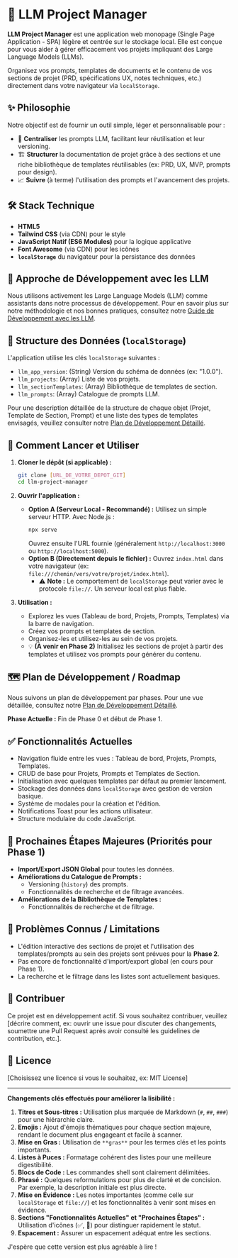 # 🚀 LLM Project Manager

**LLM Project Manager** est une application web monopage (Single Page Application - SPA) légère et centrée sur le stockage local. Elle est conçue pour vous aider à gérer efficacement vos projets impliquant des Large Language Models (LLMs).

Organisez vos prompts, templates de documents et le contenu de vos sections de projet (PRD, spécifications UX, notes techniques, etc.) directement dans votre navigateur via `localStorage`.

## ✨ Philosophie

Notre objectif est de fournir un outil simple, léger et personnalisable pour :

*   🎯 **Centraliser** les prompts LLM, facilitant leur réutilisation et leur versioning.
*   🏗️ **Structurer** la documentation de projet grâce à des sections et une riche bibliothèque de templates réutilisables (ex: PRD, UX, MVP, prompts pour design).
*   📈 **Suivre** (à terme) l'utilisation des prompts et l'avancement des projets.

## 🛠️ Stack Technique

*   **HTML5**
*   **Tailwind CSS** (via CDN) pour le style
*   **JavaScript Natif (ES6 Modules)** pour la logique applicative
*   **Font Awesome** (via CDN) pour les icônes
*   **`localStorage`** du navigateur pour la persistance des données

## 🤖 Approche de Développement avec les LLM

Nous utilisons activement les Large Language Models (LLM) comme assistants dans notre processus de développement.
Pour en savoir plus sur notre méthodologie et nos bonnes pratiques, consultez notre [Guide de Développement avec les LLM](./docs/LLM_DEVELOPMENT_GUIDE.md).

## 💾 Structure des Données (`localStorage`)

L'application utilise les clés `localStorage` suivantes :

*   `llm_app_version`: (String) Version du schéma de données (ex: "1.0.0").
*   `llm_projects`: (Array) Liste de vos projets.
*   `llm_sectionTemplates`: (Array) Bibliothèque de templates de section.
*   `llm_prompts`: (Array) Catalogue de prompts LLM.

Pour une description détaillée de la structure de chaque objet (Projet, Template de Section, Prompt) et une liste des types de templates envisagés, veuillez consulter notre [Plan de Développement Détaillé](./docs/PLAN.md).

## 🚀 Comment Lancer et Utiliser

1.  **Cloner le dépôt (si applicable) :**
    ```bash
    git clone [URL_DE_VOTRE_DEPOT_GIT]
    cd llm-project-manager
    ```

2.  **Ouvrir l'application :**
    *   **Option A (Serveur Local - Recommandé) :**
        Utilisez un simple serveur HTTP. Avec Node.js :
        ```bash
        npx serve
        ```
        Ouvrez ensuite l'URL fournie (généralement `http://localhost:3000` ou `http://localhost:5000`).
    *   **Option B (Directement depuis le fichier) :**
        Ouvrez `index.html` dans votre navigateur (ex: `file:///chemin/vers/votre/projet/index.html`).
        *   ⚠️ **Note :** Le comportement de `localStorage` peut varier avec le protocole `file://`. Un serveur local est plus fiable.

3.  **Utilisation :**
    *   Explorez les vues (Tableau de bord, Projets, Prompts, Templates) via la barre de navigation.
    *   Créez vos prompts et templates de section.
    *   Organisez-les et utilisez-les au sein de vos projets.
    *   💡 **(À venir en Phase 2)** Initialisez les sections de projet à partir des templates et utilisez vos prompts pour générer du contenu.

## 🗺️ Plan de Développement / Roadmap

Nous suivons un plan de développement par phases. Pour une vue détaillée, consultez notre [Plan de Développement Détaillé](./docs/PLAN.md).

**Phase Actuelle :** Fin de Phase 0 et début de Phase 1.

## ✅ Fonctionnalités Actuelles

*   Navigation fluide entre les vues : Tableau de bord, Projets, Prompts, Templates.
*   CRUD de base pour Projets, Prompts et Templates de Section.
*   Initialisation avec quelques templates par défaut au premier lancement.
*   Stockage des données dans `localStorage` avec gestion de version basique.
*   Système de modales pour la création et l'édition.
*   Notifications Toast pour les actions utilisateur.
*   Structure modulaire du code JavaScript.

## 🎯 Prochaines Étapes Majeures (Priorités pour Phase 1)

*   **Import/Export JSON Global** pour toutes les données.
*   **Améliorations du Catalogue de Prompts :**
    *   Versioning (`history`) des prompts.
    *   Fonctionnalités de recherche et de filtrage avancées.
*   **Améliorations de la Bibliothèque de Templates :**
    *   Fonctionnalités de recherche et de filtrage.

## 🚧 Problèmes Connus / Limitations

*   L'édition interactive des sections de projet et l'utilisation des templates/prompts au sein des projets sont prévues pour la **Phase 2**.
*   Pas encore de fonctionnalité d'import/export global (en cours pour Phase 1).
*   La recherche et le filtrage dans les listes sont actuellement basiques.

## 🤝 Contribuer

Ce projet est en développement actif. Si vous souhaitez contribuer, veuillez [décrire comment, ex: ouvrir une issue pour discuter des changements, soumettre une Pull Request après avoir consulté les guidelines de contribution, etc.].

## 📜 Licence

[Choisissez une licence si vous le souhaitez, ex: MIT License]

---

**Changements clés effectués pour améliorer la lisibilité :**

1.  **Titres et Sous-titres :** Utilisation plus marquée de Markdown (`#`, `##`, `###`) pour une hiérarchie claire.
2.  **Emojis :** Ajout d'émojis thématiques pour chaque section majeure, rendant le document plus engageant et facile à scanner.
3.  **Mise en Gras :** Utilisation de `**gras**` pour les termes clés et les points importants.
4.  **Listes à Puces :** Formatage cohérent des listes pour une meilleure digestibilité.
5.  **Blocs de Code :** Les commandes shell sont clairement délimitées.
6.  **Phrasé :** Quelques reformulations pour plus de clarté et de concision. Par exemple, la description initiale est plus directe.
7.  **Mise en Évidence :** Les notes importantes (comme celle sur `localStorage` et `file://`) et les fonctionnalités à venir sont mises en évidence.
8.  **Sections "Fonctionnalités Actuelles" et "Prochaines Étapes" :** Utilisation d'icônes (✅, 🎯) pour distinguer rapidement le statut.
9.  **Espacement :** Assurer un espacement adéquat entre les sections.

J'espère que cette version est plus agréable à lire !